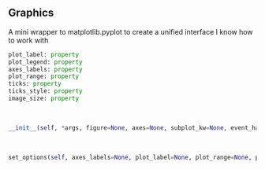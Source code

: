 ## <a id=McUtils.Plots.Graphics.Graphics>Graphics</a>
A mini wrapper to matplotlib.pyplot to create a unified interface I know how to work with

```python
plot_label: property
plot_legend: property
axes_labels: property
plot_range: property
ticks: property
ticks_style: property
image_size: property
```
<a id=McUtils.Plots.Graphics.Graphics.__init__>&nbsp;</a>
```python
__init__(self, *args, figure=None, axes=None, subplot_kw=None, event_handlers=None, animate=None, axes_labels=None, plot_label=None, plot_range=None, plot_legend=None, ticks=None, scale=None, image_size=None, **kwargs): 
```

<a id=McUtils.Plots.Graphics.Graphics.set_options>&nbsp;</a>
```python
set_options(self, axes_labels=None, plot_label=None, plot_range=None, plot_legend=None, ticks=None, scale=None, ticks_style=None, image_size=None, **parent_opts): 
```


